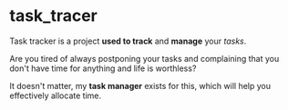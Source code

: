 # task_tracer
Task tracker is a project **used to track** and **manage** your *tasks*.

Are you tired of always postponing your tasks and complaining that you don't have time for anything and life is worthless?

It doesn't matter, my **task manager** exists for this, which will help you effectively allocate time.
